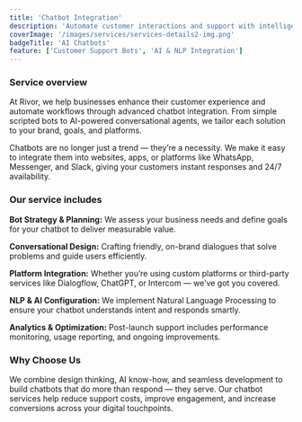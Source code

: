 ```yaml
---
title: 'Chatbot Integration'
description: 'Automate customer interactions and support with intelligent chatbot solutions for your platforms.'
coverImage: '/images/services/services-details2-img.png'
badgeTitle: 'AI Chatbots'
feature: ['Customer Support Bots', 'AI & NLP Integration']
---
```


### Service overview

At Rivor, we help businesses enhance their customer experience and automate workflows through advanced chatbot integration. From simple scripted bots to AI-powered conversational agents, we tailor each solution to your brand, goals, and platforms.

Chatbots are no longer just a trend — they’re a necessity. We make it easy to integrate them into websites, apps, or platforms like WhatsApp, Messenger, and Slack, giving your customers instant responses and 24/7 availability.

### Our service includes

**Bot Strategy & Planning:** We assess your business needs and define goals for your chatbot to deliver measurable value.

**Conversational Design:** Crafting friendly, on-brand dialogues that solve problems and guide users efficiently.

**Platform Integration:** Whether you’re using custom platforms or third-party services like Dialogflow, ChatGPT, or Intercom — we’ve got you covered.

**NLP & AI Configuration:** We implement Natural Language Processing to ensure your chatbot understands intent and responds smartly.

**Analytics & Optimization:** Post-launch support includes performance monitoring, usage reporting, and ongoing improvements.

### Why Choose Us

We combine design thinking, AI know-how, and seamless development to build chatbots that do more than respond — they serve. Our chatbot services help reduce support costs, improve engagement, and increase conversions across your digital touchpoints.
